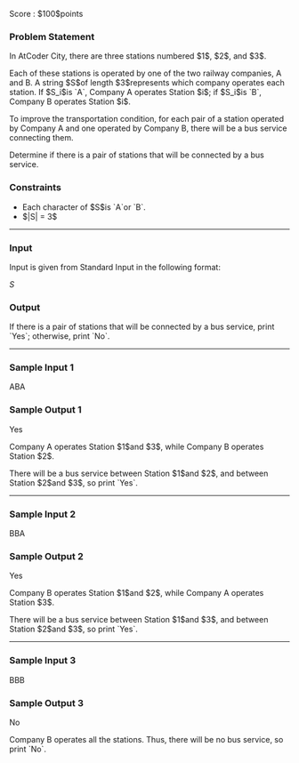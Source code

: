 
<div>

<span>

<span>

<p>
Score : $100$points
</p>

<div>

<section>

### **Problem Statement**

<p>
In AtCoder City, there are three stations numbered $1$, $2$, and $3$.
</p>

<p>
Each of these stations is operated by one of the two railway companies, A and B. A string $S$of length $3$represents which company operates each station. If $S_i$is `A`, Company A operates Station $i$; if $S_i$is `B`, Company B operates Station $i$.
</p>

<p>
To improve the transportation condition, for each pair of a station operated by Company A and one operated by Company B, there will be a bus service connecting them.
</p>

<p>
Determine if there is a pair of stations that will be connected by a bus service.
</p>

</section>

</div>

<div>

<section>

### **Constraints**

<ul>

<li>
Each character of $S$is `A`or `B`.
</li>

<li>
$|S| = 3$
</li>

</ul>

</section>

</div>

---

<div>

<div>

<section>

### **Input**

<p>
Input is given from Standard Input in the following format:
</p>

<div>

$S$
</div>

</section>

</div>

<div>

<section>

### **Output**

<p>
If there is a pair of stations that will be connected by a bus service, print `Yes`; otherwise, print `No`.
</p>

</section>

</div>

</div>

---

<div>

<section>

### **Sample Input 1**

<div>

ABA

</div>

</section>

</div>

<div>

<section>

### **Sample Output 1**

<div>

Yes

</div>

<p>
Company A operates Station $1$and $3$, while Company B operates Station $2$.
</p>

<p>
There will be a bus service between Station $1$and $2$, and between Station $2$and $3$, so print `Yes`.
</p>

</section>

</div>

---

<div>

<section>

### **Sample Input 2**

<div>

BBA

</div>

</section>

</div>

<div>

<section>

### **Sample Output 2**

<div>

Yes

</div>

<p>
Company B operates Station $1$and $2$, while Company A operates Station $3$.
</p>

<p>
There will be a bus service between Station $1$and $3$, and between Station $2$and $3$, so print `Yes`.
</p>

</section>

</div>

---

<div>

<section>

### **Sample Input 3**

<div>

BBB

</div>

</section>

</div>

<div>

<section>

### **Sample Output 3**

<div>

No

</div>

<p>
Company B operates all the stations. Thus, there will be no bus service, so print `No`.
</p>

</section>

</div>

</span>

</span>

</div>
